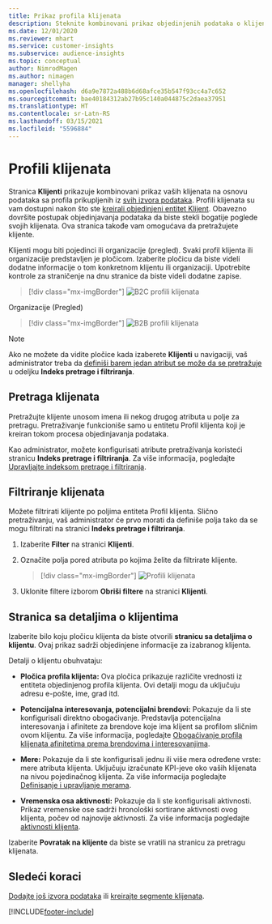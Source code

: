 ```yaml
---
title: Prikaz profila klijenata
description: Steknite kombinovani prikaz objedinjenih podataka o klijentima.
ms.date: 12/01/2020
ms.reviewer: mhart
ms.service: customer-insights
ms.subservice: audience-insights
ms.topic: conceptual
author: NimrodMagen
ms.author: nimagen
manager: shellyha
ms.openlocfilehash: d6a9e7872a488b6d68afce35b547f93cc4a7c652
ms.sourcegitcommit: bae40184312ab27b95c140a044875c2daea37951
ms.translationtype: HT
ms.contentlocale: sr-Latn-RS
ms.lasthandoff: 03/15/2021
ms.locfileid: "5596884"
---
```

# <a name="customer-profiles"></a>Profili klijenata

Stranica **Klijenti** prikazuje kombinovani prikaz vaših klijenata na osnovu podataka sa profila prikupljenih iz [svih izvora podataka](data-sources.md). Profili klijenata su vam dostupni nakon što ste [kreirali objedinjeni entitet Klijent](data-unification.md). Obavezno dovršite postupak objedinjavanja podataka da biste stekli bogatije poglede svojih klijenata. Ova stranica takođe vam omogućava da pretražujete klijente.

Klijenti mogu biti pojedinci ili organizacije (pregled). Svaki profil klijenta ili organizacije predstavljen je pločicom. Izaberite pločicu da biste videli dodatne informacije o tom konkretnom klijentu ili organizaciji. Upotrebite kontrole za straničenje na dnu stranice da biste videli dodatne zapise.

> [!div class="mx-imgBorder"] 
> ![B2C profili klijenata](media/profiles-customers.png "B2C profili klijenata")

Organizacije (Pregled)
> [!div class="mx-imgBorder"] 
> ![B2B profili klijenata](media/profile-customers-b2b.png "B2B profili klijenata")

> [!NOTE]
> Ako ne možete da vidite pločice kada izaberete **Klijenti** u navigaciji, vaš administrator treba da [definiši barem jedan atribut se može da se pretražuje](search-filter-index.md) u odeljku **Indeks pretrage i filtriranja**.

## <a name="search-for-customers"></a>Pretraga klijenata

Pretražujte klijente unosom imena ili nekog drugog atributa u polje za pretragu. Pretraživanje funkcioniše samo u entitetu Profil klijenta koji je kreiran tokom procesa objedinjavanja podataka.

Kao administrator, možete konfigurisati atribute pretraživanja koristeći stranicu **Indeks pretrage i filtriranja**. Za više informacija, pogledajte [Upravljajte indeksom pretrage i filtriranja](search-filter-index.md).

## <a name="filter-customers"></a>Filtriranje klijenata

Možete filtrirati klijente po poljima entiteta Profil klijenta. Slično pretraživanju, vaš administrator će prvo morati da definiše polja tako da se mogu filtrirati na stranici **Indeks pretrage i filtriranja**.

1. Izaberite **Filter** na stranici **Klijenti**.

2. Označite polja pored atributa po kojima želite da filtrirate klijente.

   > [!div class="mx-imgBorder"] 
   > ![Profili klijenata](media/profiles-customers3.png "Profili klijenata")

3. Uklonite filtere izborom **Obriši filtere** na stranici **Klijenti**.

##  <a name="customer-details-page"></a>Stranica sa detaljima o klijentima

Izaberite bilo koju pločicu klijenta da biste otvorili **stranicu sa detaljima o klijentu**. Ovaj prikaz sadrži objedinjene informacije za izabranog klijenta.

Detalji o klijentu obuhvataju:

-   **Pločica profila klijenta:** Ova pločica prikazuje različite vrednosti iz entiteta objedinjenog profila klijenta. Ovi detalji mogu da uključuju adresu e-pošte, ime, grad itd. 

-   **Potencijalna interesovanja, potencijalni brendovi:** Pokazuje da li ste konfigurisali direktno obogaćivanje. Predstavlja potencijalna interesovanja i afinitete za brendove koje ima klijent sa profilom sličnim ovom klijentu. Za više informacija, pogledajte [Obogaćivanje profila klijenata afinitetima prema brendovima i interesovanjima](enrichment-microsoft-graph.md).

-   **Mere:** Pokazuje da li ste konfigurisali jednu ili više mera određene vrste: mere atributa klijenta. Uključuju izračunate KPI-jeve oko vaših klijenata na nivou pojedinačnog klijenta. Za više informacija pogledajte [Definisanje i upravljanje merama](measures.md).

-   **Vremenska osa aktivnosti:** Pokazuje da li ste konfigurisali aktivnosti. Prikaz vremenske ose sadrži hronološki sortirane aktivnosti ovog klijenta, počev od najnovije aktivnosti. Za više informacija pogledajte [aktivnosti klijenta](activities.md).

Izaberite **Povratak na klijente** da biste se vratili na stranicu za pretragu klijenata.

## <a name="next-steps"></a>Sledeći koraci

[Dodajte još izvora podataka](data-sources.md) ili [kreirajte segmente klijenata](segments.md).


[!INCLUDE[footer-include](../includes/footer-banner.md)]